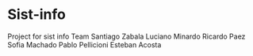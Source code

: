 # Sist-info
Project for sist info 
Team
Santiago Zabala
Luciano Minardo
Ricardo Paez 
Sofia Machado
Pablo Pellicioni
Esteban Acosta

